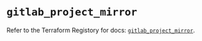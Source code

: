 # `gitlab_project_mirror`

Refer to the Terraform Registory for docs: [`gitlab_project_mirror`](https://registry.terraform.io/providers/gitlabhq/gitlab/16.5.0/docs/resources/project_mirror).
